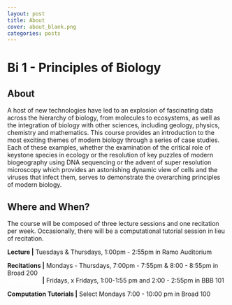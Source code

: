```yaml
---
layout: post
title: About
cover: about_blank.png
categories: posts
---
```

# Bi 1 - Principles of Biology

## About
A host of new technologies have led to an explosion of fascinating data across the hierarchy of biology, from molecules to ecosystems, as well as the integration of biology with other sciences, including geology, physics, chemistry and mathematics. This course provides an introduction to the most exciting themes of modern biology through a series of case studies. Each of these examples, whether the examination of the critical role of keystone species in ecology or the resolution of key puzzles of modern biogeography using DNA sequencing or the advent of super resolution microscopy which provides an astonishing dynamic view of cells and the viruses that infect them, serves to demonstrate the overarching principles of modern biology.

## Where and When?
The course will be composed of three lecture sessions and one recitation per week. Occasionally, there will be a computational tutorial session in lieu of recitation.

**Lecture \|** Tuesdays & Thursdays, 1:00pm - 2:55pm in Ramo Auditorium

**Recitations \|** Mondays - Thursdays, 7:00pm - 7:55pm & 8:00 - 8:55pm in Broad 200<br/>
**<span style="color: #FFFFFF;">Recitations</span> \|** Fridays, x Fridays, 1:00-1:55 pm and 2:00 - 2:55pm in BBB 101

**Computation Tutorials \|** Select Mondays 7:00 - 10:00 pm in Broad 100
